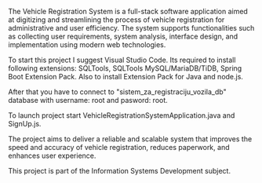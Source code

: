 The Vehicle Registration System is a full-stack software application aimed at digitizing and streamlining the process of vehicle registration for administrative and user efficiency. The system supports functionalities such as collecting user requirements, system analysis, interface design, and implementation using modern web technologies.

To start this project I suggest Visual Studio Code.
Its required to install following extensions: SQLTools, SQLTools MySQL/MariaDB/TiDB, Spring Boot Extension Pack. Also to install Extension Pack for Java and node.js.

After that you have to connect to "sistem_za_registraciju_vozila_db" database with username: root and pasword: root.

To launch project start VehicleRegistrationSystemApplication.java and SignUp.js.

The project aims to deliver a reliable and scalable system that improves the speed and accuracy of vehicle registration, reduces paperwork, and enhances user experience.

This project is part of the Information Systems Development subject.
